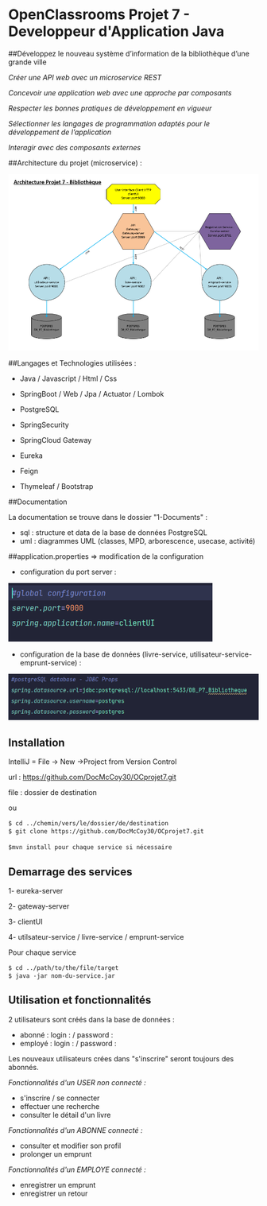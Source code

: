 # OpenClassrooms Projet 7 - Developpeur d'Application Java

##Développez le nouveau système d’information de la bibliothèque d’une grande ville

*Créer une API web avec un microservice REST*

*Concevoir une application web avec une approche par composants*

*Respecter les bonnes pratiques de développement en vigueur*

*Sélectionner les langages de programmation adaptés pour le développement de l’application*

*Interagir avec des composants externes*


##Architecture du projet (microservice) : 

![](.README_images/df230d44.png)

##Langages et Technologies utilisées :

+ Java / Javascript / Html / Css

+ SpringBoot / Web / Jpa / Actuator / Lombok

+ PostgreSQL

+ SpringSecurity

+ SpringCloud Gateway

+ Eureka

+ Feign

+ Thymeleaf / Bootstrap

##Documentation 

La documentation se trouve dans le dossier "1-Documents" : 
+ sql : structure et data de la base de données PostgreSQL
+ uml : diagrammes UML (classes, MPD, arborescence, usecase, activité)

##application.properties => modification de la configuration

+ configuration du port server :

![](.README_images/3844bc63.png)

+ configuration de la base de données (livre-service, utilisateur-service- emprunt-service) :

![](.README_images/5be63c66.png)

## Installation

IntelliJ = File -> New ->Project from Version Control

url : https://github.com/DocMcCoy30/OCprojet7.git

file : dossier de destination

ou

```
$ cd ../chemin/vers/le/dossier/de/destination
$ git clone https://github.com/DocMcCoy30/OCprojet7.git

$mvn install pour chaque service si nécessaire
```

## Demarrage des services

1- eureka-server

2- gateway-server

3- clientUI

4- utilsateur-service / livre-service / emprunt-service


Pour chaque service
```
$ cd ../path/to/the/file/target
$ java -jar nom-du-service.jar
```

## Utilisation et fonctionnalités

2 utilisateurs sont créés dans la base de données :
+ abonné : login : / password :
+ employé : login : / password :

Les nouveaux utilisateurs crées dans "s'inscrire" seront toujours des abonnés.

*Fonctionnalités d'un USER non connecté :*
+ s'inscrire / se connecter
+ effectuer une recherche
+ consulter le détail d'un livre

*Fonctionnalités d'un ABONNE connecté :*
+ consulter et modifier son profil
+ prolonger un emprunt

*Fonctionnalités d'un EMPLOYE connecté :*
+ enregistrer un emprunt
+ enregistrer un retour